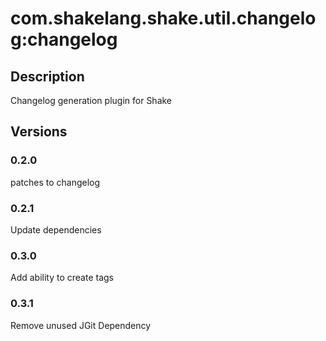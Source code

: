 # com.shakelang.shake.util.changelog:changelog
## Description
Changelog generation plugin for Shake
## Versions
### 0.2.0
patches to changelog
### 0.2.1
Update dependencies
### 0.3.0
Add ability to create tags
### 0.3.1
Remove unused JGit Dependency